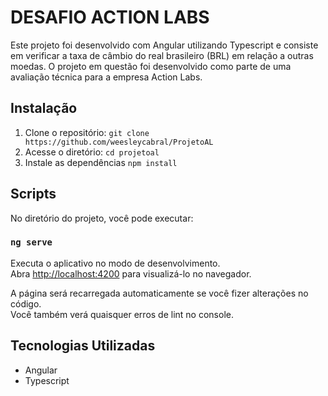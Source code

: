 # DESAFIO ACTION LABS

Este projeto foi desenvolvido com Angular utilizando Typescript e consiste em verificar a taxa de câmbio do real brasileiro (BRL) em relação a outras moedas.
O projeto em questão foi desenvolvido como parte de uma avaliação técnica para a empresa Action Labs.

## Instalação

1. Clone o repositório: `git clone https://github.com/weesleycabral/ProjetoAL`
3. Acesse o diretório: `cd projetoal`
4. Instale as dependências `npm install`

## Scripts

No diretório do projeto, você pode executar:

### `ng serve`

Executa o aplicativo no modo de desenvolvimento.\
Abra [http://localhost:4200](http://localhost:4200) para visualizá-lo no navegador.

A página será recarregada automaticamente se você fizer alterações no código.\
Você também verá quaisquer erros de lint no console.

## Tecnologias Utilizadas

- Angular
- Typescript
